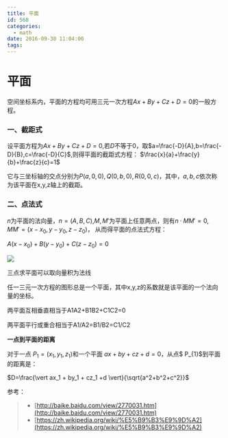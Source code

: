 ```yaml
---
title: 平面
id: 568
categories:
  - math
date: 2016-09-30 11:04:00
tags:
---
```


# 平面

空间坐标系内，平面的方程均可用三元一次方程$Ax+By+Cz+D=0$的一般方程。

### 一、截距式

设平面方程为$Ax+By+Cz+D=0$,若$D$不等于0，取$a=\frac{-D}{A},b=\frac{-D}{B},c=\frac{-D}{C}$,则得平面的截距式方程： $\frac{x}{a}+\frac{y}{b}+\frac{z}{c}=1$

它与三坐标轴的交点分别为$P(a,0,0),Q(0,b,0),R(0,0,c)$，其中，$a,b,c$依次称为该平面在x,y,z轴上的截距。

### 二、点法式

$n$为平面的法向量，$n=(A,B,C)$,$M,M'$为平面上任意两点，则有$n·MM'=0, MM'=(x-x_0,y-y_0,z-z_0)$， 从而得平面的点法式方程：

$A(x-x_0)+B(y-y_0)+C(z-z_0)=0$

![](http://a.hiphotos.baidu.com/baike/s%3D220/sign=e33b8c52ffdcd100c99cff23428a47be/83025aafa40f4bfb2311b80b044f78f0f63618af.jpg)

三点求平面可以取向量积为法线

任一三元一次方程的图形总是一个平面，其中x,y,z的系数就是该平面的一个法向量的坐标。

两平面互相垂直相当于A1A2+B1B2+C1C2=0

两平面平行或重合相当于A1/A2=B1/B2=C1/C2

**一点到平面的距离**

对于一点 $P_{1}=(x_{1},y_{1},z_{1})$和一个平面 $ax+by+cz+d=0$，从点$ P_{1}$到平面的距离是：

$D=\frac{\vert ax_1 + by_1 + cz_1 +d \vert}{\sqrt{a^2+b^2+c^2}}$

参考：

> *   [http://baike.baidu.com/view/2770031.htm](http://baike.baidu.com/view/2770031.htm)
> *   [https://zh.wikipedia.org/wiki/%E5%B9%B3%E9%9D%A2](https://zh.wikipedia.org/wiki/%E5%B9%B3%E9%9D%A2)